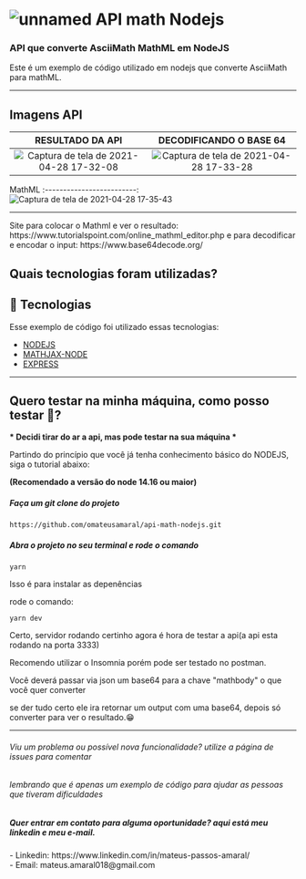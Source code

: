 # <h1>  ![unnamed](https://user-images.githubusercontent.com/37390930/116468710-9623b900-a847-11eb-9e55-f09b4566ab8d.png) API math Nodejs</h1>

<h3>API que converte AsciiMath MathML em NodeJS</h3>

<p>
Este é um exemplo de código utilizado em nodejs que converte AsciiMath para mathML.
</p>

<hr/>

## Imagens API

RESULTADO DA API           |  DECODIFICANDO O BASE 64
:-------------------------:|:-------------------------:
![Captura de tela de 2021-04-28 17-32-08](https://user-images.githubusercontent.com/37390930/116468791-adfb3d00-a847-11eb-8b17-f19350ce6f4e.png) |![Captura de tela de 2021-04-28 17-33-28](https://user-images.githubusercontent.com/37390930/116468933-df740880-a847-11eb-8d8c-67331c79e23b.png)



MathML
:-------------------------:
![Captura de tela de 2021-04-28 17-35-43](https://user-images.githubusercontent.com/37390930/116469202-37127400-a848-11eb-9894-2ba132b06317.png)


<hr/>


<p>Site para colocar o Mathml e ver o resultado: https://www.tutorialspoint.com/online_mathml_editor.php
e para decodificar e encodar o input: https://www.base64decode.org/
</p>

<h2>Quais tecnologias foram utilizadas?</h2>

## 🚀 Tecnologias

Esse exemplo de código foi utilizado essas tecnologias:

- [NODEJS](https://nodejs.org/en/)
- [MATHJAX-NODE](https://github.com/mathjax/MathJax-node)
- [EXPRESS](https://expressjs.com/pt-br/)

<hr/>



<h2>Quero testar na minha máquina, como posso testar 🤔?</h2>
<b> * Decidi tirar do ar a api, mas pode testar na sua máquina * </b>
<p>Partindo do princípio que você já tenha conhecimento básico do NODEJS, siga o tutorial abaixo: </p>

<b>(Recomendado a versão do node 14.16 ou maior)</b>

<h5>Faça um git clone do projeto</h5>

```
https://github.com/omateusamaral/api-math-nodejs.git
```

<h5>Abra o projeto no seu terminal e rode o comando</h5>

```
yarn
```

<p>Isso é para instalar as depenências</p>

<p>rode o comando: </p>

```
yarn dev
```

<p>Certo, servidor rodando certinho agora é hora de testar a api(a api esta rodando na porta 3333)</p>

<p>Recomendo utilizar o Insomnia porém pode ser testado no postman. </p>

<p>Você deverá passar via json um base64 para a chave "mathbody" o que você quer converter</p>

<p>se der tudo certo ele ira retornar um output com uma base64, depois só converter para ver o resultado.😁 </p>


<hr/>

<h6> Viu um problema ou possível nova funcionalidade? utilize a página de issues para comentar</h6>

<h6> lembrando que é apenas um exemplo de código para ajudar as pessoas que tiveram dificuldades</h6>

<h5> Quer entrar em contato para alguma oportunidade? aqui está meu linkedin e meu e-mail.</h5>
- Linkedin: https://www.linkedin.com/in/mateus-passos-amaral/ <br/>
- Email:  mateus.amaral018@gmail.com
